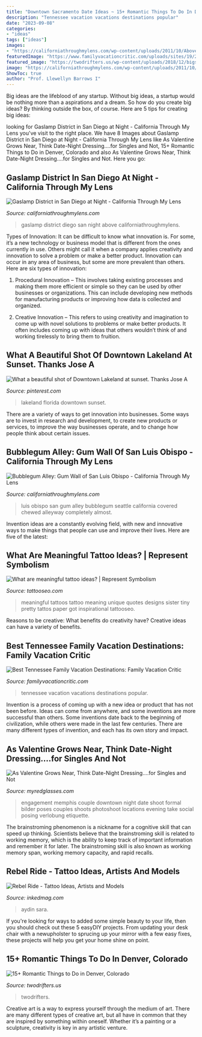 ```yaml
---
title: "Downtown Sacramento Date Ideas ~ 15+ Romantic Things To Do In Denver, Colorado"
description: "Tennessee vacation vacations destinations popular"
date: "2023-09-08"
categories:
- "ideas"
tags: ["ideas"]
images:
- "https://californiathroughmylens.com/wp-content/uploads/2011/10/Above-Gaslamp-District-at-night-1024x682.jpg"
featuredImage: "https://www.familyvacationcritic.com/uploads/sites/19/2018/09/tennessee_GettyImages-956099520-1280x640.jpg"
featured_image: "https://twodrifters.us/wp-content/uploads/2018/12/bigstock-Denver-Colorado-USA-downtown-290242738.jpg"
image: "https://californiathroughmylens.com/wp-content/uploads/2011/10/Above-Gaslamp-District-at-night-1024x682.jpg"
ShowToc: true
author: "Prof. Llewellyn Barrows I"
---
```



Big ideas are the lifeblood of any startup. Without big ideas, a startup would be nothing more than a aspirations and a dream. So how do you create big ideas? By thinking outside the box, of course. Here are 5 tips for creating big ideas: 

	

		
looking for Gaslamp District in San Diego at Night - California Through My Lens you've visit to the right place. We have 8 Images about Gaslamp District in San Diego at Night - California Through My Lens like As Valentine Grows Near, Think Date-Night Dressing….for Singles and Not, 15+ Romantic Things to Do in Denver, Colorado and also As Valentine Grows Near, Think Date-Night Dressing….for Singles and Not. Here you go:
		
    
## Gaslamp District In San Diego At Night - California Through My Lens

<img loading=lazy src="https://californiathroughmylens.com/wp-content/uploads/2011/10/Above-Gaslamp-District-at-night-1024x682.jpg" onerror="this.onerror=null;this.src='https://tse3.mm.bing.net/th?id=OIP.4IiAYxE4CNm__xCkpC5XegHaE7&amp;pid=15.1';" alt="Gaslamp District in San Diego at Night - California Through My Lens">

_Source: californiathroughmylens.com_

>gaslamp district diego san night above californiathroughmylens. 

	

Types of Innovation:
It can be difficult to know what innovation is. For some, it’s a new technology or business model that is different from the ones currently in use. Others might call it when a company applies creativity and innovation to solve a problem or make a better product. Innovation can occur in any area of business, but some are more prevalent than others. Here are six types of innovation:
1. Procedural Innovation – This involves taking existing processes and making them more efficient or simple so they can be used by other businesses or organizations. This can include developing new methods for manufacturing products or improving how data is collected and organized.

2. Creative Innovation – This refers to using creativity and imagination to come up with novel solutions to problems or make better products. It often includes coming up with ideas that others wouldn’t think of and working tirelessly to bring them to fruition.

    
## What A Beautiful Shot Of Downtown Lakeland At Sunset. Thanks Jose A

<img loading=lazy src="https://i.pinimg.com/736x/65/31/64/653164f3a8c2de27eef87b7b93ccd10e--florida-home-sunrises.jpg" onerror="this.onerror=null;this.src='https://tse1.mm.bing.net/th?id=OIP.GaX3KjM7_Br6KeVoFvZnqgHaDZ&amp;pid=15.1';" alt="What a beautiful shot of Downtown Lakeland at sunset. Thanks Jose A">

_Source: pinterest.com_

>lakeland florida downtown sunset. 

	

There are a variety of ways to get innovation into businesses. Some ways are to invest in research and development, to create new products or services, to improve the way businesses operate, and to change how people think about certain issues. 

    
## Bubblegum Alley: Gum Wall Of San Luis Obispo - California Through My Lens

<img loading=lazy src="https://californiathroughmylens.com/wp-content/uploads/2012/10/Bubblegum-Alley-San-Luis-Obispo-2.jpg" onerror="this.onerror=null;this.src='https://tse4.mm.bing.net/th?id=OIP.BI-L2chqaspP3HderlDZCQHaE8&amp;pid=15.1';" alt="Bubblegum Alley: Gum Wall of San Luis Obispo - California Through My Lens">

_Source: californiathroughmylens.com_

>luis obispo san gum alley bubblegum seattle california covered chewed alleyway completely almost. 

	

Invention ideas are a constantly evolving field, with new and innovative ways to make things that people can use and improve their lives. Here are five of the latest:

    
## What Are Meaningful Tattoo Ideas? | Represent Symbolism

<img loading=lazy src="https://www.tattooseo.com/wp-content/uploads/2017/09/meaningful-tattoos-11.jpg" onerror="this.onerror=null;this.src='https://tse2.mm.bing.net/th?id=OIP.EkD3fjqH-Liigwe2aqcV7gHaNK&amp;pid=15.1';" alt="What are meaningful tattoo ideas? | Represent Symbolism">

_Source: tattooseo.com_

>meaningful tattoos tattoo meaning unique quotes designs sister tiny pretty tattos paper got inspirational tattooseo. 

	

Reasons to be creative: What benefits do creativity have?
Creative ideas can have a variety of benefits.

    
## Best Tennessee Family Vacation Destinations: Family Vacation Critic

<img loading=lazy src="https://www.familyvacationcritic.com/uploads/sites/19/2018/09/tennessee_GettyImages-956099520-1280x640.jpg" onerror="this.onerror=null;this.src='https://tse2.mm.bing.net/th?id=OIP.VxPz8-EK0uapVKglWtMxlAHaDt&amp;pid=15.1';" alt="Best Tennessee Family Vacation Destinations: Family Vacation Critic">

_Source: familyvacationcritic.com_

>tennessee vacation vacations destinations popular. 

	

Invention is a process of coming up with a new idea or product that has not been before. Ideas can come from anywhere, and some inventions are more successful than others. Some inventions date back to the beginning of civilization, while others were made in the last few centuries. There are many different types of invention, and each has its own story and impact.

    
## As Valentine Grows Near, Think Date-Night Dressing….for Singles And Not

<img loading=lazy src="https://www.myredglasses.com/wp-content/uploads/2015/01/002840e53da1efd6a5c9a0dd7ed06c71.jpg" onerror="this.onerror=null;this.src='https://tse1.mm.bing.net/th?id=OIP.3GFIJn7nZPt9O8Tqmh8clwHaLG&amp;pid=15.1';" alt="As Valentine Grows Near, Think Date-Night Dressing….for Singles and Not">

_Source: myredglasses.com_

>engagement memphis couple downtown night date shoot formal bilder poses couples shoots photoshoot locations evening take social posing verlobung etiquette. 

	

The brainstroming phenomenon is a nickname for a cognitive skill that can speed up thinking. Scientists believe that the brainstroming skill is related to working memory, which is the ability to keep track of important information and remember it for later. The brainstroming skill is also known as working memory span, working memory capacity, and rapid recalls.

    
## Rebel Ride - Tattoo Ideas, Artists And Models

<img loading=lazy src="https://www.inkedmag.com/.image/t_share/MTcyNTAzMjQ5ODE3OTcwNjAy/sara-aydin-fb.jpg" onerror="this.onerror=null;this.src='https://tse2.mm.bing.net/th?id=OIP.xNWlxX32qZooP7hQ_rmZDgHaD4&amp;pid=15.1';" alt="Rebel Ride - Tattoo Ideas, Artists and Models">

_Source: inkedmag.com_

>aydin sara. 

	

If you're looking for ways to added some simple beauty to your life, then you should check out these 5 easyDIY projects. From updating your desk chair with a newupholster to sprucing up your mirror with a few easy fixes, these projects will help you get your home shine on point.

    
## 15+ Romantic Things To Do In Denver, Colorado

<img loading=lazy src="https://twodrifters.us/wp-content/uploads/2018/12/bigstock-Denver-Colorado-USA-downtown-290242738.jpg" onerror="this.onerror=null;this.src='https://tse3.mm.bing.net/th?id=OIP.FZjzrEyUgyKGjBosz-_SrwHaE8&amp;pid=15.1';" alt="15+ Romantic Things to Do in Denver, Colorado">

_Source: twodrifters.us_

>twodrifters. 

	

Creative art is a way to express yourself through the medium of art. There are many different types of creative art, but all have in common that they are inspired by something within oneself. Whether it’s a painting or a sculpture, creativity is key in any artistic venture.

